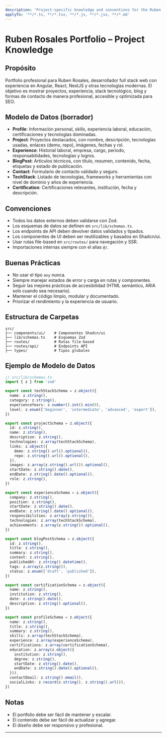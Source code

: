 ```yaml
---
description: 'Project-specific knowledge and conventions for the Ruben Rosales professional portfolio'
applyTo: '**/*.ts, **/*.tsx, **/*.js, **/*.jsx, **/*.md'
---
```


# Ruben Rosales Portfolio – Project Knowledge

## Propósito

Portfolio profesional para Ruben Rosales, desarrollador full stack web con experiencia en Angular, React, NestJS y otras tecnologías modernas. El objetivo es mostrar proyectos, experiencia, stack tecnológico, blog y formas de contacto de manera profesional, accesible y optimizada para SEO.

## Modelo de Datos (borrador)

- **Profile**: Información personal, skills, experiencia laboral, educación, certificaciones y tecnologías dominadas.
- **Project**: Proyectos destacados, con nombre, descripción, tecnologías usadas, enlaces (demo, repo), imágenes, fechas y rol.
- **Experience**: Historial laboral, empresa, cargo, periodo, responsabilidades, tecnologías y logros.
- **BlogPost**: Artículos técnicos, con título, resumen, contenido, fecha, etiquetas y estado de publicación.
- **Contact**: Formulario de contacto validado y seguro.
- **TechStack**: Listado de tecnologías, frameworks y herramientas con nivel de dominio y años de experiencia.
- **Certification**: Certificaciones relevantes, institución, fecha y descripción.

## Convenciones

- Todos los datos externos deben validarse con Zod.
- Los esquemas de datos se definen en `src/lib/schemas.ts`.
- Los endpoints de API deben devolver datos validados y tipados.
- Los componentes de UI deben ser reutilizables y basados en Shadcn/ui.
- Usar rutas file-based en `src/routes/` para navegación y SSR.
- Importaciones internas siempre con el alias `@/`.

## Buenas Prácticas

- No usar el tipo `any` nunca.
- Siempre manejar estados de error y carga en rutas y componentes.
- Seguir las mejores prácticas de accesibilidad (HTML semántico, ARIA solo cuando sea necesario).
- Mantener el código limpio, modular y documentado.
- Priorizar el rendimiento y la experiencia de usuario.

## Estructura de Carpetas

```
src/
├── components/ui/    # Componentes Shadcn/ui
├── lib/schemas.ts    # Esquemas Zod
├── routes/           # Rutas file-based
├── routes/api/       # Endpoints API
├── types/            # Tipos globales
```

## Ejemplo de Modelo de Datos

```typescript
// src/lib/schemas.ts
import { z } from 'zod'

export const techStackSchema = z.object({
  name: z.string(),
  category: z.string(),
  experienceYears: z.number().int().min(0),
  level: z.enum(['beginner', 'intermediate', 'advanced', 'expert']),
})

export const projectSchema = z.object({
  id: z.string(),
  name: z.string(),
  description: z.string(),
  technologies: z.array(techStackSchema),
  links: z.object({
    demo: z.string().url().optional(),
    repo: z.string().url().optional(),
  }),
  images: z.array(z.string().url()).optional(),
  startDate: z.string().date(),
  endDate: z.string().date().optional(),
  role: z.string(),
})

export const experienceSchema = z.object({
  company: z.string(),
  position: z.string(),
  startDate: z.string().date(),
  endDate: z.string().date().optional(),
  responsibilities: z.array(z.string()),
  technologies: z.array(techStackSchema),
  achievements: z.array(z.string()).optional(),
})

export const blogPostSchema = z.object({
  id: z.string(),
  title: z.string(),
  summary: z.string(),
  content: z.string(),
  publishedAt: z.string().datetime(),
  tags: z.array(z.string()),
  status: z.enum(['draft', 'published']),
})

export const certificationSchema = z.object({
  name: z.string(),
  institution: z.string(),
  date: z.string().date(),
  description: z.string().optional(),
})

export const profileSchema = z.object({
  name: z.string(),
  title: z.string(),
  summary: z.string(),
  skills: z.array(techStackSchema),
  experience: z.array(experienceSchema),
  certifications: z.array(certificationSchema),
  education: z.array(z.object({
    institution: z.string(),
    degree: z.string(),
    startDate: z.string().date(),
    endDate: z.string().date().optional(),
  })),
  contactEmail: z.string().email(),
  socialLinks: z.record(z.string(), z.string().url()),
})
```

## Notas

- El portfolio debe ser fácil de mantener y escalar.
- El contenido debe ser fácil de actualizar y agregar.
- El diseño debe ser responsivo y profesional.

---
